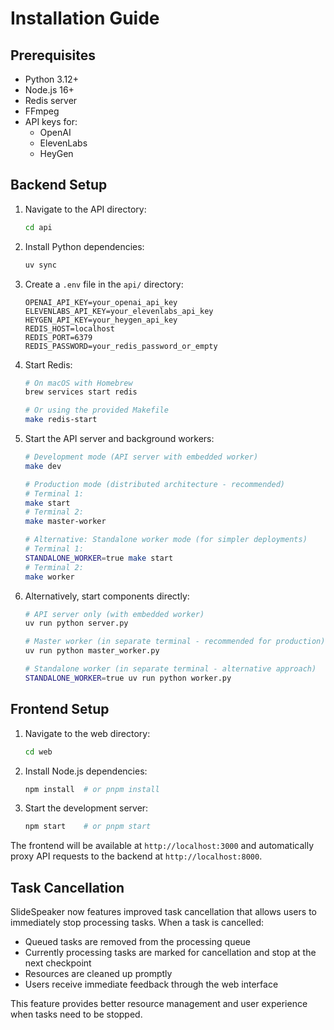 # Installation Guide

## Prerequisites

- Python 3.12+
- Node.js 16+
- Redis server
- FFmpeg
- API keys for:
  - OpenAI
  - ElevenLabs
  - HeyGen

## Backend Setup

1. Navigate to the API directory:
   ```bash
   cd api
   ```

2. Install Python dependencies:
   ```bash
   uv sync
   ```

3. Create a `.env` file in the `api/` directory:
   ```env
   OPENAI_API_KEY=your_openai_api_key
   ELEVENLABS_API_KEY=your_elevenlabs_api_key
   HEYGEN_API_KEY=your_heygen_api_key
   REDIS_HOST=localhost
   REDIS_PORT=6379
   REDIS_PASSWORD=your_redis_password_or_empty
   ```

4. Start Redis:
   ```bash
   # On macOS with Homebrew
   brew services start redis

   # Or using the provided Makefile
   make redis-start
   ```

5. Start the API server and background workers:
   ```bash
   # Development mode (API server with embedded worker)
   make dev

   # Production mode (distributed architecture - recommended)
   # Terminal 1:
   make start
   # Terminal 2:
   make master-worker
   
   # Alternative: Standalone worker mode (for simpler deployments)
   # Terminal 1:
   STANDALONE_WORKER=true make start
   # Terminal 2:
   make worker
   ```

6. Alternatively, start components directly:
   ```bash
   # API server only (with embedded worker)
   uv run python server.py
   
   # Master worker (in separate terminal - recommended for production)
   uv run python master_worker.py
   
   # Standalone worker (in separate terminal - alternative approach)
   STANDALONE_WORKER=true uv run python worker.py
   ```

## Frontend Setup

1. Navigate to the web directory:
   ```bash
   cd web
   ```

2. Install Node.js dependencies:
   ```bash
   npm install  # or pnpm install
   ```

3. Start the development server:
   ```bash
   npm start    # or pnpm start
   ```

The frontend will be available at `http://localhost:3000` and automatically proxy API requests to the backend at `http://localhost:8000`.

## Task Cancellation

SlideSpeaker now features improved task cancellation that allows users to immediately stop processing tasks. When a task is cancelled:

- Queued tasks are removed from the processing queue
- Currently processing tasks are marked for cancellation and stop at the next checkpoint
- Resources are cleaned up promptly
- Users receive immediate feedback through the web interface

This feature provides better resource management and user experience when tasks need to be stopped.